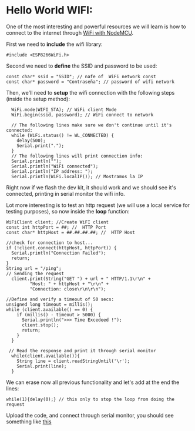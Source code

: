 # Hello World WIFI:

One of the most interesting and powerful resources we will learn is how to connect to the internet through [WiFi with NodeMCU](https://nodemcu.readthedocs.io/en/master/en/modules/wifi/).

First we need to **include** the wifi library:

    #include <ESP8266WiFi.h>

Second we need to **define** the SSID and password to be used:

    const char* ssid = "SSID"; // nafe of  WiFi network const
    const char* password = "Contraseña"; // password of wifi network

Then, we'll need to **setup** the wifi connection with the following steps (inside the setup method):

      WiFi.mode(WIFI_STA); // WiFi client Mode
      WiFi.begin(ssid, password); // WiFi connect to network

      // The following lines make sure we don't continue until it's connected:
      while (WiFi.status() != WL_CONNECTED) {
        delay(500);
        Serial.print(".");
      }
      // The following lines will print connection info:
      Serial.println("");
      Serial.println("WiFi connected");
      Serial.println("IP address: ");
      Serial.println(WiFi.localIP()); // Mostramos la IP

Right now if we flash the dev kit, it should work and we should see it's connected, printing in serial monitor the wifi info.

Lot more interesting is to test an http request (we will use a local service for testing purposes), so now inside the **loop** function:


    WiFiClient client; //Create WiFI client
    const int httpPort = ##; //  HTTP Port
    const char* httpHost = ##.##.##.##; //  HTTP Host

    //check for connection to host...
    if (!client.connect(httpHost, httpPort)) {
      Serial.println("Connection Failed");
      return;
    }
    String url = "/ping";
    // Sending the request
      client.print(String("GET ") + url + " HTTP/1.1\r\n" +
             "Host: " + httpHost + "\r\n" +
             "Connection: close\r\n\r\n");

    //Define and verify a timeout of 50 secs:
    unsigned long timeout = millis();
    while (client.available() == 0) {
        if (millis() - timeout > 5000) {
          Serial.println(">>> Time Excedeed !");
          client.stop();
          return;
        }
      }

     // Read the response and print it through serial monitor
      while(client.available()){
        String line = client.readStringUntil('\r');
        Serial.print(line);
      }

We can erase now all previous functionality and let's add at the end the lines:

    while(1){delay(0);} // this only to stop the loop from doing the request

Upload the code, and connect through serial monitor, you should see something like [this](https://github.com/felixbanguera/iot-medellin-nodemcu-blynk-1/blob/step_7/assets/images/serial_out_2.png)
